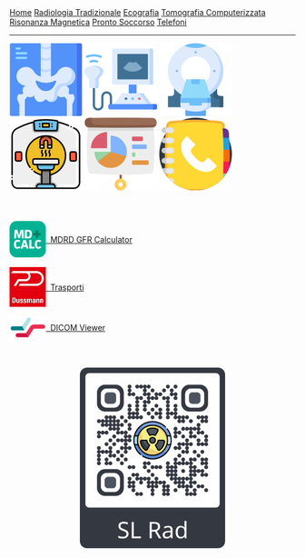 <head>
  <link rel="shortcut icon" type="image/x-icon" href="favicon.ico" />
  <title>SL Rad Vademecum</title> 
</head>

<div class="topnav">
  <a href="index.html">Home</a>
  <a href="radiologia_tradizionale.html">Radiologia Tradizionale</a>
  <a href="ecografia.html">Ecografia</a>
  <a href="tomografia_computerizzata.html">Tomografia Computerizzata</a>
  <a href="risonanza_magnetica.html">Risonanza Magnetica</a>
  <a href="pronto_soccorso.html">Pronto Soccorso</a>
  <a href="contatti.html">Telefoni</a>
</div>

---

<div class="homepage-icons">
  <a href="radiologia_tradizionale.html"><img src="icons/x-rays.png" /></a>
  <a href="ecografia.html"><img src="icons/ultrasound.png" /></a>
  <a href="tomografia_computerizzata.html"><img src="icons\ct-scan.png" /></a>
  <a href="risonanza_magnetica.html"><img src="icons\mri.png" /></a>
  <a href="case_meet.html"><img src="icons\presentation.png" /></a>
  <a href="contatti.html"><img src="icons\phone-book.png" /></a>
</div>
<br>
<br>
<br>
<div style="text-align: center;" class="usefull-links">
  <a style="text-align: center; word-break: break-word; display: flex; align-items: center;" href="https://www.mdcalc.com/mdrd-gfr-equation"><img src="icons\MDCalc-logo.png" width="64px" /> &nbsp; MDRD GFR Calculator</a>
  <br>
  <a style="text-align: center; word-break: break-word; display: flex; align-items: center;" href="https://trasportipama.dussmann.it/SanLuigi/Account/Login?ReturnUrl=%2FSanLuigi%2FTrasporto%2FwbAgenda"><img src="icons\trasporti-PaMa.jpg" width="64px" /> &nbsp; Trasporti</a>
  <br>
  <a style="text-align: center; word-break: break-word; display: flex; align-items: center;" href="https://dicomviewer.net/"><img src="icons\DICOM-viewer.png" width="64px" /> &nbsp; DICOM Viewer</a>
</div>
<br>
<br>
<br>
<div style="text-align: center;" class="qr-code">
<img src="qr code\QR_code_SL-Rad.png" width="256px"/>
</div>
